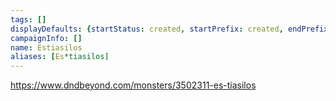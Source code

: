 ```yaml
---
tags: []
displayDefaults: {startStatus: created, startPrefix: created, endPrefix: destroyed, endStatus: destroyed}
campaignInfo: []
name: Estiasilos
aliases: [Es*tiasilos]
---
```


https://www.dndbeyond.com/monsters/3502311-es-tiasilos